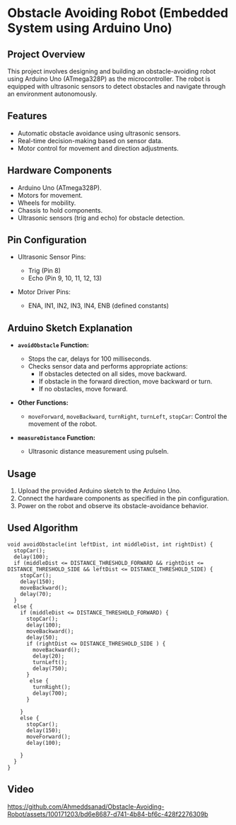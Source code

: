 # Obstacle Avoiding Robot (Embedded System using Arduino Uno)

## Project Overview

This project involves designing and building an obstacle-avoiding robot using Arduino Uno (ATmega328P) as the microcontroller. The robot is equipped with ultrasonic sensors to detect obstacles and navigate through an environment autonomously.

## Features

- Automatic obstacle avoidance using ultrasonic sensors.
- Real-time decision-making based on sensor data.
- Motor control for movement and direction adjustments.

## Hardware Components

- Arduino Uno (ATmega328P).
- Motors for movement.
- Wheels for mobility.
- Chassis to hold components.
- Ultrasonic sensors (trig and echo) for obstacle detection.

## Pin Configuration

- Ultrasonic Sensor Pins:
  - Trig (Pin 8)
  - Echo (Pin 9, 10, 11, 12, 13)

- Motor Driver Pins:
  - ENA, IN1, IN2, IN3, IN4, ENB (defined constants)

## Arduino Sketch Explanation

- **`avoidObstacle` Function:**
  - Stops the car, delays for 100 milliseconds.
  - Checks sensor data and performs appropriate actions:
    - If obstacles detected on all sides, move backward.
    - If obstacle in the forward direction, move backward or turn.
    - If no obstacles, move forward.

- **Other Functions:**
  - `moveForward`, `moveBackward`, `turnRight`, `turnLeft`, `stopCar`: Control the movement of the robot.

- **`measureDistance` Function:**
  - Ultrasonic distance measurement using pulseIn.

## Usage

1. Upload the provided Arduino sketch to the Arduino Uno.
2. Connect the hardware components as specified in the pin configuration.
3. Power on the robot and observe its obstacle-avoidance behavior.

## Used Algorithm
```
void avoidObstacle(int leftDist, int middleDist, int rightDist) {
  stopCar();
  delay(100);
  if (middleDist <= DISTANCE_THRESHOLD_FORWARD && rightDist <= DISTANCE_THRESHOLD_SIDE && leftDist <= DISTANCE_THRESHOLD_SIDE) {
    stopCar();
    delay(150);
    moveBackward();
    delay(70);
  }
  else {
    if (middleDist <= DISTANCE_THRESHOLD_FORWARD) {
      stopCar();
      delay(100);
      moveBackward();
      delay(50);
      if (rightDist <= DISTANCE_THRESHOLD_SIDE ) {
        moveBackward();
        delay(20);
        turnLeft();
        delay(750);
      }
       else {
        turnRight();
        delay(700);
      }

    }
    else {
      stopCar();
      delay(150);
      moveForward();
      delay(100);

    }
  }
}
```

## Video

https://github.com/Ahmeddsanad/Obstacle-Avoiding-Robot/assets/100171203/bd6e8687-d741-4b84-bf6c-428f2276309b


